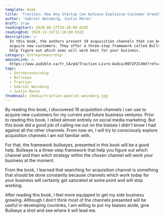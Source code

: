 ```yaml
---
template: book
title: 'Traction: How Any Startup Can Achieve Explosive Customer Growth'
author: 'Gabriel Weinberg, Justin Mares'
draft: true
readingStart: 2020-06-27T10:18:00.020Z
readingEnd: 2020-12-31T11:18:00.032Z
description: >-
  In this book, the authors present 19 acquisition channels that can be used to
  acquire new customers. They offer a three-step framework called Bullseye to
  help figure out which ones will work best for your business.
category: Entrepreneurship
amazonLink: >-
  https://www.audible.ca/fr_CA/pd/Traction-Livre-Audio/B072F2C4HX?ref=a_library_t_c5_libItem_&pf_rd_p=a00014e8-d2ee-472f-a5f3-837e4e395ee4&pf_rd_r=K9MFPD5EBGVRSDFAN0CQ
tags:
  - Entrepreneurship
  - Bullseye
  - Traction
  - Gabriel Weinberg
  - Justin Mares
thumbnail: /media/traction-gabriel-weinberg.jpg
---
```

By reading this book, I discovered 19 acquisition channels I can use to acquire new customers for my current and future business ventures. Prior to reading this book, I relied almost entirely on social media marketing. But this book did a good job of calling me out on the biaises I didn't know I had against all the other channels. From now on, I will try to consciously explore acquisition channels I am not familiar with.

For that, the framework bullseyes, presented in this book will be a good help. Bullseye is a three-step framework that help you figure out which channel and then witch strategy within the chosen channel will work your business at the moment.

From the book, I learned that searching for acquisition channel is something that should be done constantly because channels which work today for your business will certainly get saturated at some point and will stop working.

After reading this book, I feel more equipped to get my side business growing. Although I don't think most of the channels presented will be useful in developing countries, I am willing to put my biaises aside, give Bullseye a shot and see where it will lead me.
